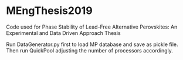 # MEngThesis2019
Code used for Phase Stability of Lead-Free Alternative Perovskites: An Experimental and Data Driven Approach Thesis

Run DataGenerator.py first to load MP database and save as pickle file. Then run QuickPool adjusting the number of processors
accordingly.
